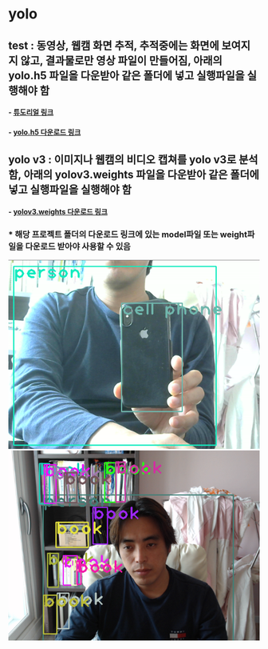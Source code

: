 # yolo

## test : 동영상, 웹캠 화면 추적, 추적중에는 화면에 보여지지 않고, 결과물로만 영상 파일이 만들어짐, 아래의 yolo.h5 파일을 다운받아 같은 폴더에 넣고 실행파일을 실행해야 함    
#### - [튜도리얼 링크](https://heartbeat.fritz.ai/detecting-objects-in-videos-and-camera-feeds-using-keras-opencv-and-imageai-c869fe1ebcdb) 
#### - [yolo.h5 다운로드 링크](https://github.com/OlafenwaMoses/ImageAI/releases/download/1.0/yolo.h5)  

## yolo v3 : 이미지나 웹캠의 비디오 캡쳐를 yolo v3로 분석함, 아래의 yolov3.weights 파일을 다운받아 같은 폴더에 넣고 실행파일을 실행해야 함  
#### - [yolov3.weights 다운로드 링크](https://drive.google.com/open?id=1Z0TKr0cxSqp4h3GBAUq2qfH5Ue-D7e5Q)  

### * 해당 프로젝트 폴더의 다운로드 링크에 있는 model파일 또는 weight파일을 다운로드 받아야 사용할 수 있음  

![](https://github.com/mtinet/yolo/blob/master/yolotest1.png?raw=true)  
![](https://github.com/mtinet/yolo/blob/master/yolotest2.png?raw=true)  
